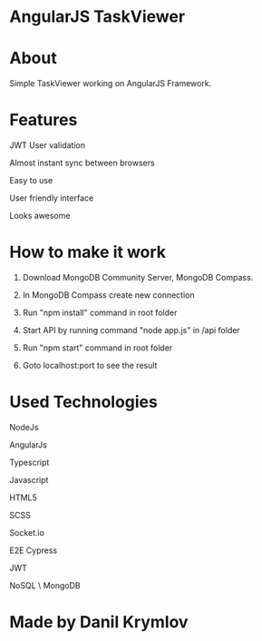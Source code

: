 # AngularJS TaskViewer
# About
Simple TaskViewer working on AngularJS Framework. 
# Features

JWT User validation

Almost instant sync between browsers

Easy to use

User friendly interface

Looks awesome

# How to make it work
1) Download MongoDB Community Server, MongoDB Compass.

2) In MongoDB Compass create new connection

3) Run "npm install" command in root folder

4) Start API by running command "node app.js" in /api folder

5) Run "npm start" command in root folder

6) Goto localhost:port to see the result

# Used Technologies

NodeJs

AngularJs

Typescript

Javascript

HTML5

SCSS

Socket.io

E2E Cypress

JWT

NoSQL \ MongoDB 

# Made by Danil Krymlov
